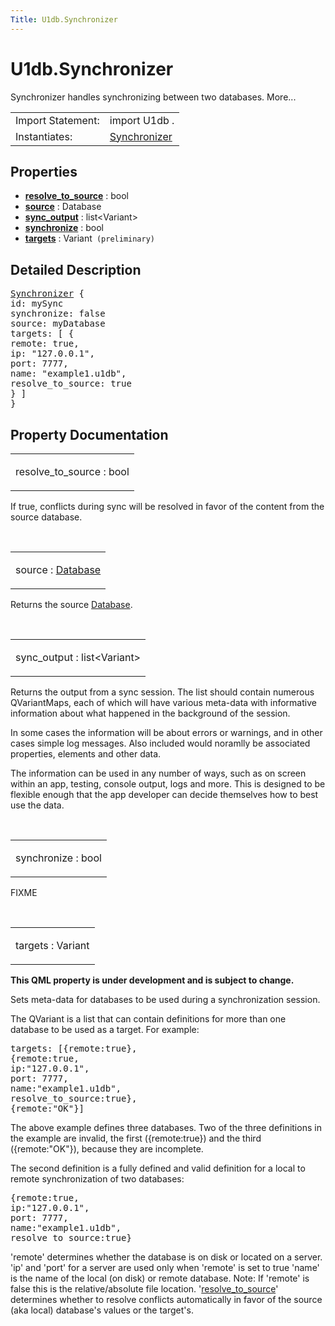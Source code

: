 ```yaml
---
Title: U1db.Synchronizer
---
```


# U1db.Synchronizer

<span class="subtitle"></span>
<!-- $$$Synchronizer-brief -->
<p>Synchronizer handles synchronizing between two databases. More...</p>
<!-- @@@Synchronizer -->
<table class="alignedsummary">
<tr><td class="memItemLeft rightAlign topAlign"> Import Statement:</td><td class="memItemRight bottomAlign"> import U1db .</td></tr><tr><td class="memItemLeft rightAlign topAlign"> Instantiates:</td><td class="memItemRight bottomAlign"> <a href="https://developer.ubuntu.com../synchronizer.html">Synchronizer</td></tr></table><ul>
</ul>
<h2 id="properties">Properties</h2>
<ul>
<li class="fn"><b><b><a href="#resolve_to_source-prop">resolve_to_source</a></b></b> : bool</li>
<li class="fn"><b><b><a href="#source-prop">source</a></b></b> : Database</li>
<li class="fn"><b><b><a href="#sync_output-prop">sync_output</a></b></b> : list&lt;Variant&gt;</li>
<li class="fn"><b><b><a href="#synchronize-prop">synchronize</a></b></b> : bool</li>
<li class="fn"><b><b><a href="#targets-prop">targets</a></b></b> : Variant<code> (preliminary)</code></li>
</ul>
<!-- $$$Synchronizer-description -->
<h2 id="details">Detailed Description</h2>
</p>
<pre class="qml"><span class="type"><a href="index.html">Synchronizer</a></span> {
<span class="name">id</span>: <span class="name">mySync</span>
<span class="name">synchronize</span>: <span class="number">false</span>
<span class="name">source</span>: <span class="name">myDatabase</span>
<span class="name">targets</span>: [ {
remote: <span class="number">true</span>,
ip: <span class="string">&quot;127.0.0.1&quot;</span>,
port: <span class="number">7777</span>,
name: <span class="string">&quot;example1.u1db&quot;</span>,
resolve_to_source: <span class="number">true</span>
} ]
}</pre>
<!-- @@@Synchronizer -->
<h2>Property Documentation</h2>
<!-- $$$resolve_to_source -->
<table class="qmlname"><tr valign="top" id="resolve_to_source-prop"><td class="tblQmlPropNode"><p><span class="name">resolve_to_source</span> : <span class="type">bool</span></p></td></tr></table><p>If true, conflicts during sync will be resolved in favor of the content from the source database.</p>
<!-- @@@resolve_to_source -->
<br/>
<!-- $$$source -->
<table class="qmlname"><tr valign="top" id="source-prop"><td class="tblQmlPropNode"><p><span class="name">source</span> : <span class="type"><a href="U1db.Database.md">Database</a></span></p></td></tr></table><p>Returns the source <a href="U1db.Database.md">Database</a>.</p>
<!-- @@@source -->
<br/>
<!-- $$$sync_output -->
<table class="qmlname"><tr valign="top" id="sync_output-prop"><td class="tblQmlPropNode"><p><span class="name">sync_output</span> : <span class="type">list</span>&lt;<span class="type">Variant</span>&gt;</p></td></tr></table><p>Returns the output from a sync session. The list should contain numerous QVariantMaps, each of which will have various meta-data with informative information about what happened in the background of the session.</p>
<p>In some cases the information will be about errors or warnings, and in other cases simple log messages. Also included would noramlly be associated properties, elements and other data.</p>
<p>The information can be used in any number of ways, such as on screen within an app, testing, console output, logs and more. This is designed to be flexible enough that the app developer can decide themselves how to best use the data.</p>
<!-- @@@sync_output -->
<br/>
<!-- $$$synchronize -->
<table class="qmlname"><tr valign="top" id="synchronize-prop"><td class="tblQmlPropNode"><p><span class="name">synchronize</span> : <span class="type">bool</span></p></td></tr></table><p>FIXME</p>
<!-- @@@synchronize -->
<br/>
<!-- $$$targets -->
<table class="qmlname"><tr valign="top" id="targets-prop"><td class="tblQmlPropNode"><p><span class="name">targets</span> : <span class="type">Variant</span></p></td></tr></table><p><b>This QML property is under development and is subject to change.</b></p>
<p>Sets meta-data for databases to be used during a synchronization session.</p>
<p>The QVariant is a list that can contain definitions for more than one database to be used as a target. For example:</p>
<pre class="cpp">targets: <span class="operator">[</span>{remote:<span class="keyword">true</span>}<span class="operator">,</span>
{remote:<span class="keyword">true</span><span class="operator">,</span>
ip:<span class="string">&quot;127.0.0.1&quot;</span><span class="operator">,</span>
port: <span class="number">7777</span><span class="operator">,</span>
name:<span class="string">&quot;example1.u1db&quot;</span><span class="operator">,</span>
resolve_to_source:<span class="keyword">true</span>}<span class="operator">,</span>
{remote:<span class="string">&quot;OK&quot;</span>}<span class="operator">]</span></pre>
<p>The above example defines three databases. Two of the three definitions in the example are invalid, the first ({remote:true}) and the third ({remote:&quot;OK&quot;}), because they are incomplete.</p>
<p>The second definition is a fully defined and valid definition for a local to remote synchronization of two databases:</p>
<pre class="cpp">{remote:<span class="keyword">true</span><span class="operator">,</span>
ip:<span class="string">&quot;127.0.0.1&quot;</span><span class="operator">,</span>
port: <span class="number">7777</span><span class="operator">,</span>
name:<span class="string">&quot;example1.u1db&quot;</span><span class="operator">,</span>
resolve_to_source:<span class="keyword">true</span>}</pre>
<p>'remote' determines whether the database is on disk or located on a server. 'ip' and 'port' for a server are used only when 'remote' is set to true 'name' is the name of the local (on disk) or remote database. Note: If 'remote' is false this is the relative/absolute file location. '<a href="#resolve_to_source-prop">resolve_to_source</a>' determines whether to resolve conflicts automatically in favor of the source (aka local) database's values or the target's.</p>
<!-- @@@targets -->
<br/>
